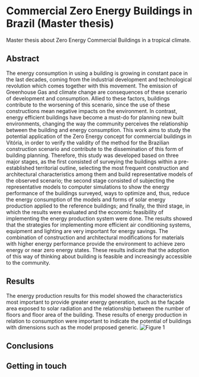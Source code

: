 # Commercial Zero Energy Buildings in Brazil (Master thesis)

Master thesis about Zero Energy Commercial Buildings in a tropical climate.

## Abstract
The energy consumption in using a building is growing in constant pace in the last decades, coming from the industrial development and technological revolution which comes together with this movement. The emission of Greenhouse Gas and climate change are consequences of these scenario of development and consumption. Allied to these factors, buildings contribute to the worsening of this scenario, since the use of these constructions mean negative impacts on the environment. In contrast, energy efficient buildings have become a must-do for planning new built environments, changing the way the community perceives the relationship between the building and energy consumption. This work aims to study the potential application of the Zero Energy concept for commercial buildings in Vitória, in order to verify the validity of the method for the Brazilian construction scenario and contribute to the dissemination of this form of building planning. Therefore, this study was developed based on three major stages, as the first consisted of surveying the buildings within a pre-established territorial outline, selecting the most frequent construction and architectural characteristics among them and build representative models of the observed scenario; the second stage consisted of subjecting the representative models to computer simulations to show the energy performance of the buildings surveyed, ways to optimize and, thus, reduce the energy consumption of the models and forms of solar energy production applied to the reference buildings; and finally, the third stage, in which the results were evaluated and the economic feasibility of implementing the energy production system were done. The results showed that the strategies for implementing more efficient air conditioning systems, equipment and lighting are very important for energy savings. The combination of construction and architectural modifications for materials with higher energy performance provide the environment to achieve zero energy or near zero energy states. These results indicate that the adoption of this way of thinking about building is feasible and increasingly accessible to the community.

## Results
The energy production results for this model showed the characteristics most important to provide greater energy generation, such as the façade area exposed to solar radiation and the relationship between the number of floors and floor area of the building. These results of energy production in relation to consumption were important to indicate the potential of buildings with dimensions such as the model proposed generic.
![Figure 1](/home/vivaldi/Thesis/figures/results/fig41-consumomod.png "Energy generation in 8-floor building")

## Conclusions

## Getting in touch

